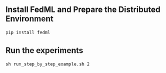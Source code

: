## Install FedML and Prepare the Distributed Environment
```
pip install fedml
```

## Run the experiments
```
sh run_step_by_step_example.sh 2
```